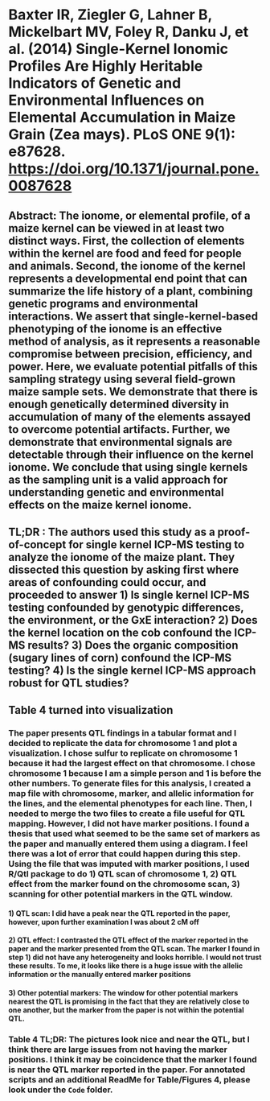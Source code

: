 # Baxter IR, Ziegler G, Lahner B, Mickelbart MV, Foley R, Danku J, et al. (2014) Single-Kernel Ionomic Profiles Are Highly Heritable Indicators of Genetic and Environmental Influences on Elemental Accumulation in Maize Grain (Zea mays). PLoS ONE 9(1): e87628. https://doi.org/10.1371/journal.pone.0087628

## Abstract: The ionome, or elemental profile, of a maize kernel can be viewed in at least two distinct ways. First, the collection of elements within the kernel are food and feed for people and animals. Second, the ionome of the kernel represents a developmental end point that can summarize the life history of a plant, combining genetic programs and environmental interactions. We assert that single-kernel-based phenotyping of the ionome is an effective method of analysis, as it represents a reasonable compromise between precision, efficiency, and power. Here, we evaluate potential pitfalls of this sampling strategy using several field-grown maize sample sets. We demonstrate that there is enough genetically determined diversity in accumulation of many of the elements assayed to overcome potential artifacts. Further, we demonstrate that environmental signals are detectable through their influence on the kernel ionome. We conclude that using single kernels as the sampling unit is a valid approach for understanding genetic and environmental effects on the maize kernel ionome.

## TL;DR : The authors used this study as a proof-of-concept for single kernel ICP-MS testing to analyze the ionome of the maize plant. They dissected this question by asking first where areas of confounding could occur, and proceeded to answer 1) Is single kernel ICP-MS testing confounded by genotypic differences, the environment, or the GxE interaction? 2) Does the kernel location on the cob confound the ICP-MS results? 3) Does the organic composition (sugary lines of corn) confound the ICP-MS testing? 4) Is the single kernel ICP-MS approach robust for QTL studies?


## Table 4 turned into visualization
### The paper presents QTL findings in a tabular format and I decided to replicate the data for chromosome 1 and plot a visualization. I chose sulfur to replicate on chromosome 1 because it had the largest effect on that chromosome. I chose chromosome 1 because I am a simple person and 1 is before the other numbers. To generate files for this analysis, I created a map file with chromosome, marker, and allelic information for the lines, and the elemental phenotypes for each line. Then, I needed to merge the two files to create a file useful for QTL mapping. However, I did not have marker positions. I found a thesis that used what seemed to be the same set of markers as the paper and manually entered them using a diagram. I feel there was a lot of error that could happen during this step. Using the file that was imputed with marker positions, I used R/Qtl package to do 1) QTL scan of chromosome 1, 2) QTL effect from the marker found on the chromosome scan, 3) scanning for other potential markers in the QTL window. 
#### 1) QTL scan: I did have a peak near the QTL reported in the paper, however, upon further examination I was about 2 cM off
#### 2) QTL effect: I contrasted the QTL effect of the marker reported in the paper and the marker presented from the QTL scan. The marker I found in step 1) did not have any heterogeneity and looks horrible. I would not trust these results. To me, it looks like there is a huge issue with the allelic information or the manually entered marker positions
#### 3) Other potential markers: The window for other potential markers nearest the QTL is promising in the fact that they are relatively close to one another, but the marker from the paper is not within the potential QTL. 

### Table 4 TL;DR: The pictures look nice and near the QTL, but I think there are large issues from not having the marker positions. I think it may be coincidence that the marker I found is near the QTL marker reported in the paper. For annotated scripts and an additional ReadMe for Table/Figures 4, please look under the `Code` folder. 
